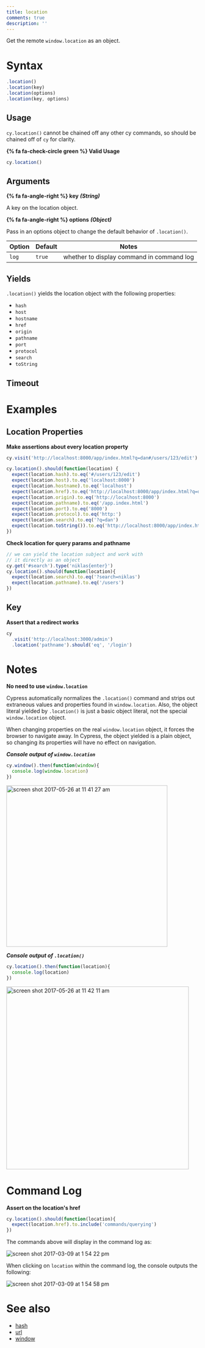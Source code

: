 ```yaml
---
title: location
comments: true
description: ''
---
```


Get the remote `window.location` as an object.

# Syntax

```javascript
.location()
.location(key)
.location(options)
.location(key, options)
```

## Usage

`cy.location()` cannot be chained off any other cy commands, so should be chained off of `cy` for clarity.

**{% fa fa-check-circle green %} Valid Usage**

```javascript
cy.location()    
```

## Arguments

**{% fa fa-angle-right %} key** ***(String)***

A key on the location object.

**{% fa fa-angle-right %} options** ***(Object)***

Pass in an options object to change the default behavior of `.location()`.

Option | Default | Notes
--- | --- | ---
`log` | `true` | whether to display command in command log

## Yields

`.location()` yields the location object with the following properties:

- `hash`
- `host`
- `hostname`
- `href`
- `origin`
- `pathname`
- `port`
- `protocol`
- `search`
- `toString`

## Timeout

# Examples

## Location Properties

**Make assertions about every location property**

```javascript
cy.visit('http://localhost:8000/app/index.html?q=dan#/users/123/edit')

cy.location().should(function(location) {
  expect(location.hash).to.eq('#/users/123/edit')
  expect(location.host).to.eq('localhost:8000')
  expect(location.hostname).to.eq('localhost')
  expect(location.href).to.eq('http://localhost:8000/app/index.html?q=dan#/users/123/edit')
  expect(location.origin).to.eq('http://localhost:8000')
  expect(location.pathname).to.eq('/app.index.html')
  expect(location.port).to.eq('8000')
  expect(location.protocol).to.eq('http:')
  expect(location.search).to.eq('?q=dan')
  expect(location.toString()).to.eq('http://localhost:8000/app/index.html?q=brian#/users/123/edit')
})
```

**Check location for query params and pathname**

```javascript
// we can yield the location subject and work with
// it directly as an object
cy.get('#search').type('niklas{enter}')
cy.location().should(function(location){
  expect(location.search).to.eq('?search=niklas')
  expect(location.pathname).to.eq('/users')
})
```

## Key

**Assert that a redirect works**

```javascript
cy
  .visit('http://localhost:3000/admin')
  .location('pathname').should('eq', '/login')
```

# Notes

**No need to use `window.location`**

Cypress automatically normalizes the `.location()` command and strips out extraneous values and properties found in `window.location`. Also, the object literal yielded by `.location()` is just a basic object literal, not the special `window.location` object.

When changing properties on the real `window.location` object, it forces the browser to navigate away. In Cypress, the object yielded is a plain object, so changing its properties will have no effect on navigation.

***Console output of `window.location`***

```javascript
cy.window().then(function(window){
  console.log(window.location)
})
```

<img width="422" alt="screen shot 2017-05-26 at 11 41 27 am" src="https://cloud.githubusercontent.com/assets/1271364/26501744/6f9b6188-4208-11e7-91ce-59dbb455b1fc.png">

***Console output of `.location()`***

```javascript
cy.location().then(function(location){
  console.log(location)
})
```

<img width="478" alt="screen shot 2017-05-26 at 11 42 11 am" src="https://cloud.githubusercontent.com/assets/1271364/26501743/6f8fcb84-4208-11e7-9f08-9c97592afc08.png">


# Command Log

**Assert on the location's href**

```javascript
cy.location().should(function(location){
  expect(location.href).to.include('commands/querying')
})
```

The commands above will display in the command log as:

![screen shot 2017-03-09 at 1 54 22 pm](https://cloud.githubusercontent.com/assets/1268976/23765705/0768366a-04d0-11e7-8936-beb7d546cbc7.png)

When clicking on `location` within the command log, the console outputs the following:

![screen shot 2017-03-09 at 1 54 58 pm](https://cloud.githubusercontent.com/assets/1268976/23765706/089375e0-04d0-11e7-8344-5872c6f270b2.png)

# See also

- [hash](https://on.cypress.io/api/hash)
- [url](https://on.cypress.io/api/url)
- [window](https://on.cypress.io/api/window)
